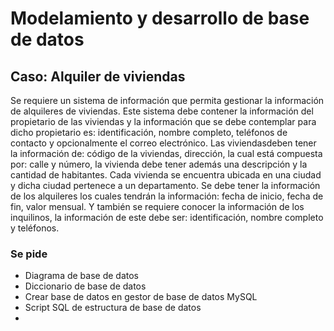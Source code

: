 # Modelamiento y desarrollo de base de datos

## Caso: Alquiler de viviendas
Se requiere un sistema de información que permita gestionar la información de alquileres de viviendas. Este sistema debe contener la información del propietario de las viviendas y la información que se debe contemplar para dicho propietario es: identificación, nombre completo, teléfonos de contacto y  opcionalmente el correo electrónico. Las viviendasdeben tener la información de: código de la viviendas, dirección, la cual está compuesta por: calle y número, la vivienda debe tener además una descripción y la cantidad de habitantes. Cada vivienda se encuentra ubicada en una ciudad y dicha ciudad pertenece a un departamento. Se debe tener la información de los alquileres los cuales tendrán la información: fecha de inicio, fecha de fin, valor mensual. Y también se requiere conocer la información de los inquilinos, la información de este debe ser: identificación, nombre completo y teléfonos.

### Se pide
- Diagrama de base de datos
- Diccionario de base de datos
- Crear base de datos en gestor de base de datos MySQL
- Script SQL de estructura de base de datos
- 